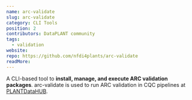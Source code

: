 ```yaml
---
name: arc-validate
slug: arc-validate
category: CLI Tools
position: 2
contributors: DataPLANT community
tags: 
  - validation
website:
repo: https://github.com/nfdi4plants/arc-validate
readMore:
---
```


A CLI-based tool to **install, manage, and execute ARC validation packages**.
arc-validate is used to run ARC validation in CQC pipelines at [PLANTDataHUB]({{DATAPLANT_ARC_HUB}}).